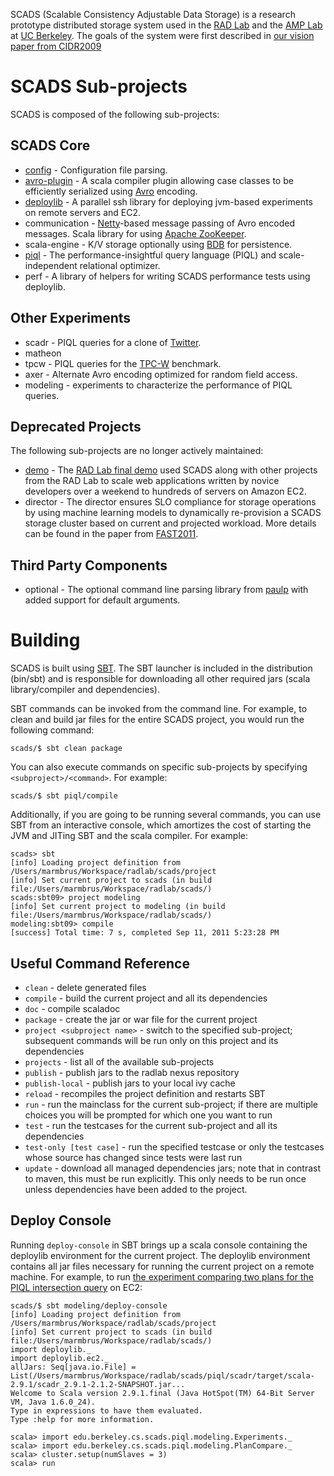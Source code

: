 SCADS (Scalable Consistency Adjustable Data Storage) is a research prototype distributed storage system used in the [RAD Lab](http://radlab.cs.berkeley.edu/) and the [AMP Lab](https://amplab.cs.berkeley.edu/) at [UC Berkeley](http://berkeley.edu/). The goals of the system were first described in [our vision paper from CIDR2009](http://radlab.cs.berkeley.edu/publication/185)

SCADS Sub-projects
=================
SCADS is composed of the following sub-projects:

SCADS Core
----------
* [config](https://github.com/radlab/SCADS/wiki/SCADS-Config) - Configuration file parsing.
* [avro-plugin](https://github.com/radlab/SCADS/wiki/Avro-Plugin) - A scala compiler plugin allowing case classes to be efficiently serialized using [Avro](http://avro.apache.org/) encoding.
* [deploylib](https://github.com/radlab/SCADS/wiki/Deploylib) - A parallel ssh library for deploying jvm-based experiments on remote servers and EC2.
* communication - [Netty](http://www.jboss.org/netty)-based message passing of Avro encoded messages.  Scala library for using [Apache ZooKeeper](http://zookeeper.apache.org/).
* scala-engine - K/V storage optionally using [BDB](http://www.oracle.com/technetwork/database/berkeleydb/overview/index.html) for persistence.
* [piql](https://github.com/radlab/SCADS/wiki/PIQL) - The performance-insightful query language (PIQL) and scale-independent relational optimizer.
* perf - A library of helpers for writing SCADS performance tests using deploylib.

Other Experiments
-----------------
* scadr - PIQL queries for a clone of [Twitter](http://www.twitter.com).
* matheon
* tpcw - PIQL queries for the [TPC-W](http://www.tpc.org/tpcw/) benchmark.
* axer - Alternate Avro encoding optimized for random field access.
* modeling - experiments to characterize the performance of PIQL queries.

Deprecated Projects
-------------------
The following sub-projects are no longer actively maintained:

* [demo](https://github.com/radlab/SCADS/wiki/Demo) - The [RAD Lab final demo](http://radlab.cs.berkeley.edu/media-news/345) used SCADS along with other projects from the RAD Lab to scale web applications written by novice developers over a weekend to hundreds of servers on Amazon EC2.
* director - The director ensures SLO compliance for storage operations by using machine learning models to dynamically re-provision a SCADS storage cluster based on current and projected workload.  More details can be found in the paper from [FAST2011](http://www.eecs.berkeley.edu/~franklin/Papers/fast11director.pdf).

Third Party Components
----------------------
* optional - The optional command line parsing library from [paulp](https://github.com/paulp/optional) with added support for default arguments.

Building
========
SCADS is built using [SBT](https://github.com/harrah/xsbt).  The SBT launcher is included in the distribution (bin/sbt) and is responsible for downloading all other required jars (scala library/compiler and dependencies).

SBT commands can be invoked from the command line.  For example, to clean and build jar files for the entire SCADS project, you would run the following command:

    scads/$ sbt clean package

You can also execute commands on specific sub-projects by specifying `<subproject>/<command>`.  For example:

    scads/$ sbt piql/compile

Additionally, if you are going to be running several commands, you can use SBT from an interactive console, which amortizes the cost of starting the JVM and JITing SBT and the scala compiler.  For example:

    scads> sbt
    [info] Loading project definition from /Users/marmbrus/Workspace/radlab/scads/project
    [info] Set current project to scads (in build file:/Users/marmbrus/Workspace/radlab/scads/)
    scads:sbt09> project modeling
    [info] Set current project to modeling (in build file:/Users/marmbrus/Workspace/radlab/scads/)
    modeling:sbt09> compile
    [success] Total time: 7 s, completed Sep 11, 2011 5:23:28 PM

Useful Command Reference
------------------------
* `clean` - delete generated files
* `compile` - build the current project and all its dependencies
* `doc` - compile scaladoc
* `package` - create the jar or war file for the current project
* `project <subproject name>` - switch to the specified sub-project; subsequent commands will be run only on this project and its dependencies
* `projects` - list all of the available sub-projects
* `publish` - publish jars to the radlab nexus repository
* `publish-local` - publish jars to your local ivy cache
* `reload` - recompiles the project definition and restarts SBT
* `run` - run the mainclass for the current sub-project; if there are multiple choices you will be prompted for which one you want to run
* `test` - run the testcases for the current sub-project and all its dependencies
* `test-only [test case]` - run the specified testcase or only the testcases whose source has changed since tests were last run
* `update` - download all managed dependencies jars; note that in contrast to maven, this must be run explicitly.  This only needs to be run once unless dependencies have been added to the project.

Deploy Console
--------------
Running `deploy-console` in SBT brings up a scala console containing the deploylib environment for the current project.  The deploylib environment contains all jar files necessary for running the current project on a remote machine.  For example, to run [the experiment comparing two plans for the PIQL intersection query](https://github.com/radlab/SCADS/blob/sbt09/experiments/modeling/src/main/scala/experiments/PlanCompare.scala) on EC2:

    scads/$ sbt modeling/deploy-console
    [info] Loading project definition from /Users/marmbrus/Workspace/radlab/scads/project
    [info] Set current project to scads (in build file:/Users/marmbrus/Workspace/radlab/scads/)
    import deploylib._
    import deploylib.ec2._
    allJars: Seq[java.io.File] = List(/Users/marmbrus/Workspace/radlab/scads/piql/scadr/target/scala-2.9.1/scadr_2.9.1-2.1.2-SNAPSHOT.jar...
    Welcome to Scala version 2.9.1.final (Java HotSpot(TM) 64-Bit Server VM, Java 1.6.0_24).
    Type in expressions to have them evaluated.
    Type :help for more information.

    scala> import edu.berkeley.cs.scads.piql.modeling.Experiments._
    scala> import edu.berkeley.cs.scads.piql.modeling.PlanCompare._
    scala> cluster.setup(numSlaves = 3)
    scala> run
    
